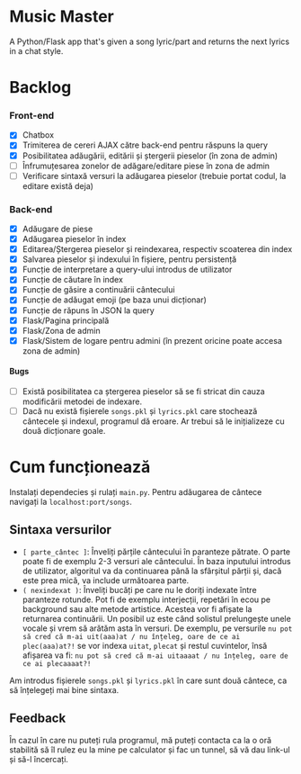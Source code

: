 # Music Master
A Python/Flask app that's given a song lyric/part and returns the next lyrics in a chat style.

# Backlog
### Front-end
- [x] Chatbox
- [x] Trimiterea de cereri AJAX către back-end pentru răspuns la query
- [x] Posibilitatea adăugării, editării și ștergerii pieselor (în zona de admin)
- [ ] Înfrumuțesarea zonelor de adăgare/editare piese în zona de admin
- [ ] Verificare sintaxă versuri la adăugarea pieselor (trebuie portat codul, la editare există deja)
### Back-end
- [x] Adăugare de piese
- [x] Adăugarea pieselor în index
- [x] Editarea/Ștergerea pieselor și reindexarea, respectiv scoaterea din index
- [x] Salvarea pieselor și indexului în fișiere, pentru persistență
- [x] Funcție de interpretare a query-ului introdus de utilizator
- [x] Funcție de căutare în index
- [x] Funcție de găsire a continuării cântecului
- [x] Funcție de adăugat emoji (pe baza unui dicționar)
- [x] Funcție de răpuns în JSON la query
- [x] Flask/Pagina principală
- [x] Flask/Zona de admin
- [x] Flask/Sistem de logare pentru admini (în prezent oricine poate accesa zona de admin)
#### Bugs
- [ ] Există posibilitatea ca ștergerea pieselor să se fi stricat din cauza modificării metodei de indexare.
- [ ] Dacă nu există fișierele `songs.pkl` și `lyrics.pkl` care stochează cântecele și indexul, programul dă eroare. Ar trebui să le inițializeze cu două dicționare goale.

# Cum funcționează
Instalați dependecies și rulați `main.py`. Pentru adăugarea de cântece navigați la `localhost:port/songs`.
## Sintaxa versurilor
- `[ parte_cântec ]`: Înveliți părțile cântecului în paranteze pătrate. O parte poate fi de exemplu 2-3 versuri ale cântecului. În baza inputului introdus de utilizator, algoritul va da continuarea până la sfârșitul părții și, dacă este prea mică, va include următoarea parte.
- `( nexindexat )`: Înveliți bucăți pe care nu le doriți indexate între paranteze rotunde. Pot fi de exemplu interjecții, repetări în ecou pe background sau alte metode artistice. Acestea vor fi afișate la returnarea continuării. Un posibil uz este când solistul prelungește unele vocale și vrem să arătăm asta în versuri. De exemplu, pe versurile `nu pot să cred că m-ai uit(aaa)at / nu înțeleg, oare de ce ai plec(aaa)at?!` se vor indexa `uitat`, `plecat` și restul cuvintelor, însă afișarea va fi: `nu pot să cred că m-ai uitaaaat / nu înțeleg, oare de ce ai plecaaaat?!`

Am introdus fișierele `songs.pkl` și `lyrics.pkl` în care sunt două cântece, ca să înțelegeți mai bine sintaxa.

## Feedback
În cazul în care nu puteți rula programul, mă puteți contacta ca la o oră stabilită să îl rulez eu la mine pe calculator și fac un tunnel, să vă dau link-ul și să-l încercați.
